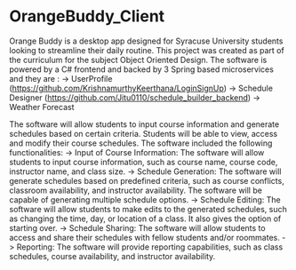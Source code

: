# OrangeBuddy_Client

Orange Buddy is a desktop app designed for Syracuse University students looking to streamline their daily routine. This project was created as part of the curriculum for the subject Object Oriented Design.
The software is powered by a C# frontend and backed by 3 Spring based microservices and they are :
-> UserProfile (https://github.com/KrishnamurthyKeerthana/LoginSignUp)
-> Schedule Designer (https://github.com/Jitu0110/schedule_builder_backend)
-> Weather Forecast

The software will allow students to input course information and generate schedules based on certain criteria. Students will be able to view, access and modify their course schedules. 
The software included the following functionalities:
-> Input of Course Information: The software will allow students to input course information, such as course name, course code, instructor name, and class size.
-> Schedule Generation: The software will generate schedules based on predefined criteria, such as course conflicts, classroom availability, and instructor availability. The software will be capable of generating multiple schedule options.
-> Schedule Editing: The software will allow students to make edits to the generated schedules, such as changing the time, day, or location of a class. It also gives the option of starting over. 
-> Schedule Sharing: The software will allow students to access and share their schedules with fellow students and/or roommates.
-> Reporting: The software will provide reporting capabilities, such as class schedules, course availability, and instructor availability.

